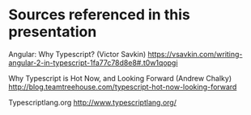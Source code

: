 # Sources referenced in this presentation

Angular: Why Typescript? (Victor Savkin) <https://vsavkin.com/writing-angular-2-in-typescript-1fa77c78d8e8#.t0w1qopgi>

Why Typescript is Hot Now, and Looking Forward (Andrew Chalky) http://blog.teamtreehouse.com/typescript-hot-now-looking-forward

Typescriptlang.org <http://www.typescriptlang.org/>

